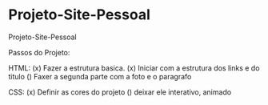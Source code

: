 # Projeto-Site-Pessoal
 Projeto-Site-Pessoal


Passos do Projeto:


HTML:
  (x) Fazer a estrutura basica.
  (x) Iniciar com a estrutura dos links e do titulo
  () Faxer a segunda parte com a foto e o paragrafo

CSS:
  (x) Definir as cores do projeto
  () deixar ele interativo, animado

